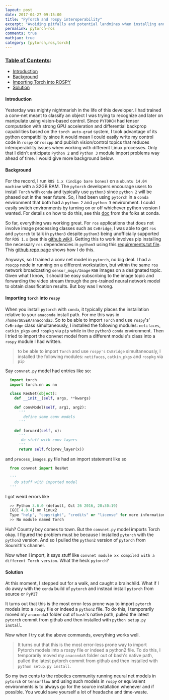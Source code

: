 ```yaml
---
layout: post
date: 2017-04-27 09:15:00
title: "PyTorch and rospy interoperability"
excerpt: "Avoiding pitfalls and potential landmines when installing and using the pytorch neural network framework in rospy."
permalink: pytorch-ros
comments: true
mathjax: true
category: [pytorch,ros,torch]
---
```


### [Table of Contents](#table-of-contents):

  - [Introduction](#introduction)
  - [Background](#nonlinear)
  - [Importing Torch into ROSPY](#problem-formulation)  
  - [Solution](#solution)

<a name='introduction'></a>
#### Introduction

Yesterday was mighty nightmarish in the life of this developer. I had trained a conv-net meant to classify an object I was trying to recognize and later on manipulate using vision-based control. Since `PYTORCH` had tensor computation with strong GPU acceleration and differential backprop capabilities based on the `torch auto-grad` system, I took advantage of its python compatibility since it would mean I could easily write my control code in `rospy` or `roscpp` and publish vision/control topics that reduces interoperability issues when working with different Linux processes. Only that I didn't anticipate `Python 2` and `Python 3` module import problems way ahead of time. I would give more background below.

<a name="nonlinear"></a>
#### Background

For the record, I run `ROS 1.x (indigo bare bones)` on a `ubuntu 14.04 machine` with a 32GB RAM. The `pytorch` developers encourage users to install `Torch` with `conda` and typically use `python3` since `python 2` will be phased out in the near future. So, I had been using `pytorch` in a `conda` environment that both had a `python 2` and `python 3` environment. I could easily switch environments by turning on or off whichever python version I wanted. For details on how to do this, see this [doc](https://conda.io/docs/py2or3.html) from the folks at conda.

So far, everything was working great. For `ros` applications that does not involve image processing classes such as `CvBridge`, I was able to get `ros` and `pytorch` to talk in `python3` despite `python3` being unofficially supported for `ROS 1.x` (see this [github wiki](https://github.com/ros2/ros2/wiki)). Getting this to work involves pip installing the necessary `ros` dependencies in `python3` using this [requirements.txt file](https://github.com/lakehanne/RAL2017/blob/master/requirements.txt). This [github repo page](https://github.com/lakehanne/RAL2017/blob/master/pyrnn/src) shows how I do this.


Anyways, so I trained a conv net model in `pytorch`, no big deal. I had a `roscpp` node in running on a different workstation, but within the same `ros` network broadcasting `sensor_msgs/Image` `RGB` images on a designated topic. Given what I know, it should be easy subscribing to the image topic and forwarding the video stream through the pre-trained neural network model to obtain classification results. But boy was I wrong.


<a name="problem-formulation"></a>
#### Importing `torch` into `rospy`

When you install `pytorch` with `conda`, it typically places the installation relative to your `anaconda` install path. For me this was in `/home/$USER/anaconda3`. So to be able to import `Torch` and use `rospy`'s'  `CvBridge` class simultaneously, I installed the following modules: `netifaces`, `catkin_pkgs` and `rospkg` via `pip` while in the `python3` `conda` environment. Then I tried to import the convnet model from a different module's class into a `rospy` module I had written.

> to be able to import `Torch` and use `rospy's`  `CvBridge` simultaneously, I installed the following modules: `netifaces`, `catkin_pkgs` and `rospkg` via `pip`

Say `convnet.py` model had entries like so:

  ```python
    import torch
    import torch.nn as nn

    class ResNet(object):
      def __init__(self, args, **kwargs)

      def convModel(self, arg1, arg2):
        '''
          define some conv models
        '''

      def forward(self, x):
        '''
         do stuff with conv layers
        '''
        return self.fc(prev_layer(x))

  ```

and `process_images.py` file had an import statement like so

```python
  from convnet import ResNet

  '''
    do stuff with imported model
  '''

```
  I got weird errors like

  ```python
    >> Python 3.6.0 (default, Oct 26 2016, 20:30:19)
    [GCC 4.8.4] on linux2
    Type "help", "copyright", "credits" or "license" for more information.
    >> No module named Torch
  ```
Huh? Country boy comes to town. But the `convnet.py` model imports Torch okay. I figured the problem must be because I installed `pytorch` with the `python3` version. And so I pulled the `python2` version of `pytorch` from Soumith's channel.

Now when I import, it says stuff like `convnet module xx compiled with a different Torch version`. What the heck `pytorch`?


<a name="solution"></a>
#### Solution

  At this moment, I stepped out for a walk, and caught a brainchild. What if I do away with the `conda` build of `pytorch` and instead install `pytorch` from source or `PyPI`?

It turns out that this is the most error-less prone way to import `pytorch` models into a `rospy` file or indeed a `python2` file. To do this, I temporarily moved my `anaconda3` folder out of `bash`'s native path, pulled the latest `pytorch` commit from github and then installed with `python setup.py install`.

Now when I try out the above commands, everything works well.

> It turns out that this is the most error-less prone way to import Pytorch models into a rospy file or indeed a python2 file. To do this, I temporarily moved my `anaconda3` folder out of bash's native path, pulled the latest pytorch commit from github and then installed with `python setup.py install`.

So my two cents to the robotics community running neural net models in `pytorch` or `tensorflow` and using such models in `rospy` or equivalent environments is to always go for the source installation whenever and if possible. You would save yourself a lot of headache and time-waste.
